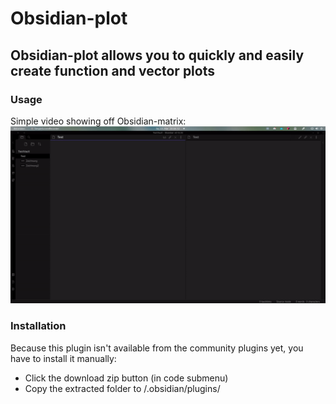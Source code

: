 # Obsidian-plot
## Obsidian-plot allows you to quickly and easily create function and vector plots
### Usage
Simple video showing off Obsidian-matrix:
![Usage](usage.gif)

### Installation
Because this plugin isn't available from the community plugins yet,
you have to install it manually:
- Click the download zip button (in code submenu)
- Copy the extracted folder to <YourVault>/.obsidian/plugins/
